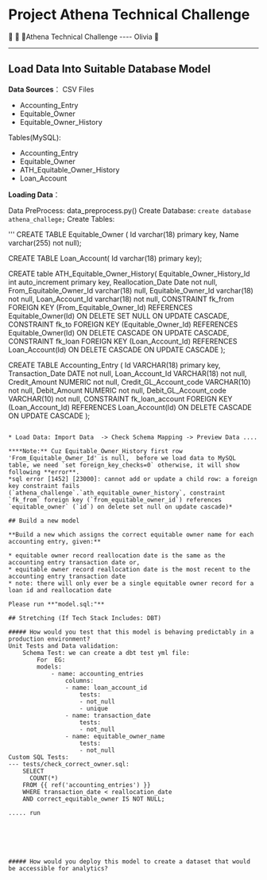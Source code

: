 # Project Athena Technical Challenge

🚀️ 🚀️ 🚀️Athena Technical Challenge   ---- Olivia 👀️

---

## Load Data Into Suitable Database Model

**Data Sources**：
CSV Files

- Accounting_Entry
- Equitable_Owner
- Equitable_Owner_History

Tables(MySQL):

- Accounting_Entry
- Equitable_Owner
- ATH_Equitable_Owner_History
- Loan_Account

**Loading Data**：

  Data PreProcess: data_preprocess.py()
  Create Database:   `create database athena_challege;`
  Create Tables:

'''
CREATE TABLE Equitable_Owner (
    Id varchar(18) primary key,
    Name varchar(255) not null);

CREATE TABLE Loan_Account(
  Id varchar(18) primary key);

CREATE table ATH_Equitable_Owner_History(
    Equitable_Owner_History_Id int auto_increment primary key,
    Reallocation_Date Date not null, 
    From_Equitable_Owner_Id varchar(18) null, 
    Equitable_Owner_Id varchar(18) not null,
    Loan_Account_Id varchar(18) not null,
    CONSTRAINT fk_from
        FOREIGN KEY (From_Equitable_Owner_Id) REFERENCES Equitable_Owner(Id)
        ON DELETE SET NULL
        ON UPDATE CASCADE,
    CONSTRAINT fk_to
        FOREIGN KEY (Equitable_Owner_Id) REFERENCES Equitable_Owner(Id)
        ON DELETE CASCADE
        ON UPDATE CASCADE,
    CONSTRAINT fk_loan
        FOREIGN KEY (Loan_Account_Id) REFERENCES Loan_Account(Id)
        ON DELETE CASCADE
        ON UPDATE CASCADE
 );

CREATE TABLE Accounting_Entry (
    Id VARCHAR(18) primary key,
    Transaction_Date DATE not null,
    Loan_Account_Id VARCHAR(18) not null,
    Credit_Amount NUMERIC not null,
    Credit_GL_Account_code VARCHAR(10) not null,
    Debit_Amount NUMERIC not null,
    Debit_GL_Account_code VARCHAR(10) not null,
    CONSTRAINT fk_loan_account
        FOREIGN KEY (Loan_Account_Id) REFERENCES Loan_Account(Id)
        ON DELETE CASCADE
        ON UPDATE CASCADE
);
```

* Load Data: Import Data  -> Check Schema Mapping -> Preview Data ....

****Note:** Cuz Equitable_Owner_History first row  'From_Equitable_Owner_Id' is null,  before we load data to MySQL table, we need `set foreign_key_checks=0` otherwise, it will show following **error**.
*sql error [1452] [23000]: cannot add or update a child row: a foreign key constraint fails (`athena_challenge`.`ath_equitable_owner_history`, constraint `fk_from` foreign key (`from_equitable_owner_id`) references `equitable_owner` (`id`) on delete set null on update cascade)*

## Build a new model

**Build a new which assigns the correct equitable owner name for each accounting entry, given:**

* equitable owner record reallocation date is the same as the accounting entry transaction date or,
* equitable owner record reallocation date is the most recent to the accounting entry transaction date
* note: there will only ever be a single equitable owner record for a loan id and reallocation date

Please run **"model.sql:"**

## Stretching (If Tech Stack Includes: DBT)

##### How would you test that this model is behaving predictably in a production environment?
Unit Tests and Data validation:
    Schema Test: we can create a dbt test yml file:
        For  EG:
        models:
            - name: accounting_entries
                columns:
                - name: loan_account_id
                    tests:
                    - not_null
                    - unique
                - name: transaction_date
                    tests:
                    - not_null
                - name: equitable_owner_name
                    tests:
                    - not_null
Custom SQL Tests:
--- tests/check_correct_owner.sql:
    SELECT
      COUNT(*)
    FROM {{ ref('accounting_entries') }}
    WHERE transaction_date < reallocation_date
    AND correct_equitable_owner IS NOT NULL;

..... run 






##### How would you deploy this model to create a dataset that would be accessible for analytics?
